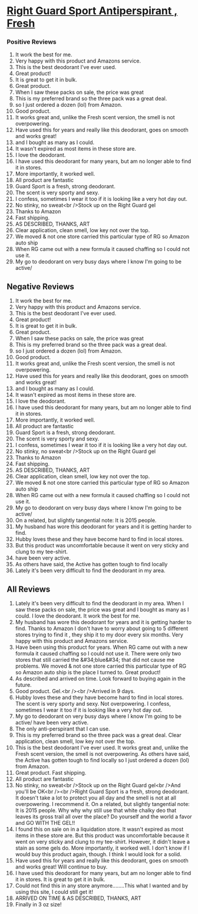 # [Right Guard Sport Antiperspirant , Fresh](https://products.checkmycream.com/products/Right-Guard-Sport-Antiperspirant-Fresh.html)

### Positive Reviews

<ol>
      <li>It work the best for me.</li>
      <li>Very happy with this product and Amazons service.</li>
      <li>This is the best deodorant I&#x27;ve ever used.</li>
      <li>Great product!</li>
      <li>It is great to get it in bulk.</li>
      <li>Great product.  </li>
      <li>When I saw these packs on sale, the price was great</li>
      <li>This is my preferred brand so the three pack was a great deal.  </li>
      <li>so I just ordered a dozen (lol) from Amazon.</li>
      <li>Good product.</li>
      <li>It works great and, unlike the Fresh scent version, the smell is not overpowering.</li>
      <li>Have used this for years and really like this deodorant, goes on smooth and works great!</li>
      <li>and I bought as many as I could.  </li>
      <li>It wasn&#x27;t expired as most items in these store are.</li>
      <li>I love the deodorant.  </li>
      <li>I have used this deodorant for many years, but am no longer able to find it in stores.  </li>
      <li>More importantly, it worked well.</li>
      <li>All product are fantastic</li>
      <li>Guard Sport is a fresh, strong deodorant.</li>
      <li>The scent is very sporty and sexy.  </li>
      <li>I confess, sometimes I wear it too if it is looking like a very hot day out.</li>
      <li>No stinky, no sweat&lt;br /&gt;Stock up on the Right Guard gel</li>
      <li>Thanks to Amazon</li>
      <li>Fast shipping.</li>
      <li>AS DESCRIBED, THANKS,  ART</li>
      <li>Clear application, clean smell, low key not over the top.</li>
      <li>We moved &amp; not one store carried this particular type of RG so Amazon auto ship</li>
      <li>When RG came out with a new formula it caused chaffing so I could not use it.  </li>
      <li>My go to deodorant on very busy days where I know I&#x27;m going to be active/</li>
</ol>


<h2>Negative Reviews</h2>
<ol>
<li> It work the best for me.</li>
<li> Very happy with this product and Amazons service.</li>
<li> This is the best deodorant I&#x27;ve ever used.</li>
<li> Great product!</li>
<li> It is great to get it in bulk.</li>
<li> Great product.  </li>
<li> When I saw these packs on sale, the price was great</li>
<li> This is my preferred brand so the three pack was a great deal.  </li>
<li> so I just ordered a dozen (lol) from Amazon.</li>
<li> Good product.</li>
<li> It works great and, unlike the Fresh scent version, the smell is not overpowering.</li>
<li> Have used this for years and really like this deodorant, goes on smooth and works great!</li>
<li> and I bought as many as I could.  </li>
<li> It wasn&#x27;t expired as most items in these store are.</li>
<li> I love the deodorant.  </li>
<li> I have used this deodorant for many years, but am no longer able to find it in stores.  </li>
<li> More importantly, it worked well.</li>
<li> All product are fantastic</li>
<li> Guard Sport is a fresh, strong deodorant.</li>
<li> The scent is very sporty and sexy.  </li>
<li> I confess, sometimes I wear it too if it is looking like a very hot day out.</li>
<li> No stinky, no sweat&lt;br /&gt;Stock up on the Right Guard gel</li>
<li> Thanks to Amazon</li>
<li> Fast shipping.</li>
<li> AS DESCRIBED, THANKS,  ART</li>
<li> Clear application, clean smell, low key not over the top.</li>
<li> We moved &amp; not one store carried this particular type of RG so Amazon auto ship</li>
<li> When RG came out with a new formula it caused chaffing so I could not use it.  </li>
<li> My go to deodorant on very busy days where I know I&#x27;m going to be active/</li>
<li> On a related, but slightly tangential note: It is 2015 people.</li>
<li> My husband has wore this deodorant for years and it is getting harder to find.</li>
<li> Hubby loves these and they have become hard to find in local stores.  </li>
<li> But this product was uncomfortable because it went on very sticky and clung to my tee-shirt.</li>
<li> have been very active.</li>
<li> As others have said, the Active has gotten tough to find locally</li>
<li> Lately it&#x27;s been very difficult to find the deodorant in my area.  </li>
</ol>

<h2>All Reviews</h2>

<ol>
    <li> Lately it&#x27;s been very difficult to find the deodorant in my area.  When I saw these packs on sale, the price was great and I bought as many as I could.  I love the deodorant.  It work the best for me.</li>
    <li> My husband has wore this deodorant for years and it is getting harder to find. Thanks to Amazon I don&#x27;t have to worry about going to 5 different stores trying to find it , they ship it to my door every six months. Very happy with this product and Amazons service.</li>
    <li> Have been using this product for years. When RG came out with a new formula it caused chaffing so I could not use it.  There were only two stores that still carried the &amp;#34;blue&amp;#34; that did not cause me problems. We moved &amp; not one store carried this particular type of RG so Amazon auto ship is the place I turned to.  Great product!</li>
    <li> As described and arrived on time.  Look forward to buying again in the future.</li>
    <li> Good product. Gel.&lt;br /&gt;&lt;br /&gt;Arrived in 9 days.</li>
    <li> Hubby loves these and they have become hard to find in local stores.  The scent is very sporty and sexy.  Not overpowering.  I confess, sometimes I wear it too if it is looking like a very hot day out.</li>
    <li> My go to deodorant on very busy days where I know I&#x27;m going to be active/ have been very active.</li>
    <li> The only anti-perspirant that I can use.</li>
    <li> This is my preferred brand so the three pack was a great deal.  Clear application, clean smell, low key not over the top.</li>
    <li> This is the best deodorant I&#x27;ve ever used. It works great and, unlike the Fresh scent version, the smell is not overpowering. As others have said, the Active has gotten tough to find locally so I just ordered a dozen (lol) from Amazon.</li>
    <li> Great product.  Fast shipping.</li>
    <li> All product are fantastic</li>
    <li> No stinky, no sweat&lt;br /&gt;Stock up on the Right Guard gel&lt;br /&gt;And you&#x27;ll be OK&lt;br /&gt;&lt;br /&gt;Right Guard Sport is a fresh, strong deodorant. It doesn&#x27;t take a lot to protect you all day and the smell is not at all overpowering. I recommend it. On a related, but slightly tangential note: It is 2015 people. Why why why still use that white chalky deo that leaves its gross trail all over the place? Do yourself and the world a favor and GO WITH THE GEL!!</li>
    <li> I found this on sale on in a liquidation store. It wasn&#x27;t expired as most items in these store are. But this product was uncomfortable because it went on very sticky and clung to my tee-shirt. However, it didn&#x27;t leave a stain as some gels do. More importantly, it worked well. I don&#x27;t know if I would buy this product again, though. I think I would look for a solid.</li>
    <li> Have used this for years and really like this deodorant, goes on smooth and works great! Will continue to buy.</li>
    <li> I have used this deodorant for many years, but am no longer able to find it in stores.  It is great to get it in bulk.</li>
    <li> Could not find this in any store anymore........This what I wanted and by using this site, I could still get it!</li>
    <li> ARRIVED ON TIME &amp; AS DESCRIBED, THANKS,  ART</li>
    <li> Finally in 3 oz size!</li>
</ol>




